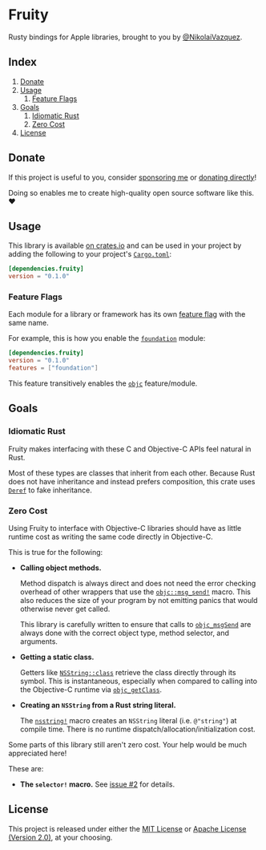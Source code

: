 # Fruity

Rusty bindings for Apple libraries, brought to you by
[@NikolaiVazquez](https://twitter.com/NikolaiVazquez).

## Index

1. [Donate](#donate)
2. [Usage](#usage)
   1. [Feature Flags](#feature-flags)
3. [Goals](#goals)
   1. [Idiomatic Rust](#idiomatic-rust)
   2. [Zero Cost](#zero-cost)
4. [License](#license)

## Donate

If this project is useful to you, consider
[sponsoring me](https://github.com/sponsors/nvzqz) or
[donating directly](https://www.paypal.me/nvzqz)!

Doing so enables me to create high-quality open source software like this. ❤️

## Usage

This library is available [on crates.io][crate] and can be used in your project
by adding the following to your project's [`Cargo.toml`]:

```toml
[dependencies.fruity]
version = "0.1.0"
```

### Feature Flags

Each module for a library or framework has its own
[feature flag](https://doc.rust-lang.org/cargo/reference/features.html)
with the same name.

For example, this is how you enable the
[`foundation`](https://docs.rs/fruity/0.1.0/fruity/foundation/index.html)
module:

```toml
[dependencies.fruity]
version = "0.1.0"
features = ["foundation"]
```

This feature transitively enables the
[`objc`](https://docs.rs/fruity/0.1.0/fruity/objc/index.html)
feature/module.

## Goals

### Idiomatic Rust

Fruity makes interfacing with these C and Objective-C APIs feel natural in Rust.

Most of these types are classes that inherit from each other. Because Rust does
not have inheritance and instead prefers composition, this crate uses [`Deref`]
to fake inheritance.

[`Deref`]: https://doc.rust-lang.org/std/ops/trait.Deref.html

### Zero Cost

Using Fruity to interface with Objective-C libraries should have as little
runtime cost as writing the same code directly in Objective-C.

This is true for the following:

- **Calling object methods.**

  Method dispatch is always direct and does not need the error checking overhead
  of other wrappers that use the
  [`objc::msg_send!`](https://docs.rs/objc/0.2.*/objc/macro.msg_send.html)
  macro. This also reduces the size of your program by not emitting panics that
  would otherwise never get called.

  This library is carefully written to ensure that calls to
  [`objc_msgSend`](https://developer.apple.com/documentation/objectivec/1456712-objc_msgsend)
  are always done with the correct object type, method selector, and arguments.

- **Getting a static class.**

  Getters like
  [`NSString::class`](https://docs.rs/fruity/0.1.0/fruity/foundation/struct.NSString.html#method.class)
  retrieve the class directly through its symbol. This is instantaneous,
  especially when compared to calling into the Objective-C runtime via
  [`objc_getClass`](https://developer.apple.com/documentation/objectivec/1418952-objc_getclass).

- **Creating an `NSString` from a Rust string literal.**

  The [`nsstring!`](https://docs.rs/fruity/0.1.0/fruity/macro.nsstring.html)
  macro creates an `NSString` literal (i.e. `@"string"`) at compile time. There
  is no runtime dispatch/allocation/initialization cost.

Some parts of this library still aren't zero cost. Your help would be much
appreciated here!

These are:

- **The `selector!` macro.** See
  [issue #2](https://github.com/nvzqz/fruity/issues/2)
  for details.

## License

This project is released under either the
[MIT License](https://github.com/nvzqz/fruity/blob/main/LICENSE-MIT) or
[Apache License (Version 2.0)](https://github.com/nvzqz/fruity/blob/main/LICENSE-APACHE),
at your choosing.

[crate]: https://crates.io/crates/fruity
[`Cargo.toml`]: https://doc.rust-lang.org/cargo/reference/manifest.html
